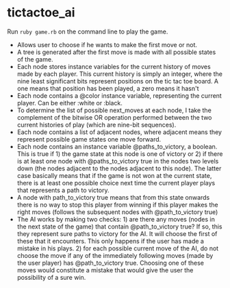 # tictactoe_ai

Run `ruby game.rb` on the command line to play the game. 


- Allows user to choose if he wants to make the first move or not.
- A tree is generated after the first move is made with all possible states of the game.
- Each node stores instance variables for the current history of moves made by each player. This current history is simply an integer, where the nine least significant bits represent positions on the tic tac toe board. A one means that position has been played, a zero means it hasn't
- Each node contains a @color instance variable, representing the current player. Can be either :white or :black.
- To determine the list of possible next_moves at each node, I take the complement of the bitwise OR operation performed between the two current histories of play (which are nine-bit sequences).
- Each node contains a list of adjacent nodes, where adjacent means they represent possible game states one move forward.
- Each node contains an instance variable @paths_to_victory, a boolean. This is true if 1) the game state at this node is one of victory or 2) if there is at least one node with @paths_to_victory true in the nodes two levels down (the nodes adjacent to the nodes adjacent to this node). The latter case basically means that if the game is not won at the current state, there is at least one possible choice next time the current player plays that represents a path to victory. 
- A node with path_to_victory true means that from this state onwards there is no way to stop this player from winning if this player makes the right moves (follows the subsequent nodes with @path_to_victory true)
- The AI works by making two checks: 1) are there any moves (nodes in the next state of the game) that contain @path_to_victory true? If so, this they represent sure paths to victory for the AI. It will choose the first of these that it encounters. This only happens if the user has made a mistake in his plays. 2) for each possible current move of the AI, do not choose the move if any of the immediately following moves (made by the user player) has @path_to_victory true. Choosing one of these moves would constitute a mistake that would give the user the possibility of a sure win.
